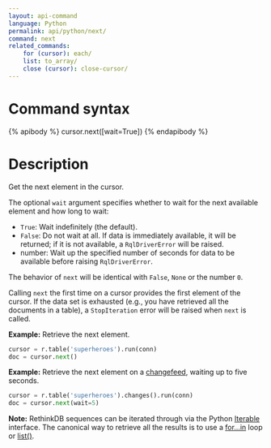 ```yaml
---
layout: api-command
language: Python
permalink: api/python/next/
command: next
related_commands:
    for (cursor): each/
    list: to_array/
    close (cursor): close-cursor/
---
```


# Command syntax #

{% apibody %}
cursor.next([wait=True])
{% endapibody %}

# Description #

Get the next element in the cursor.

The optional `wait` argument specifies whether to wait for the next available element and how long to wait:

* `True`: Wait indefinitely (the default).
* `False`: Do not wait at all. If data is immediately available, it will be returned; if it is not available, a `RqlDriverError` will be raised.
* number: Wait up the specified number of seconds for data to be available before raising `RqlDriverError`.

The behavior of `next` will be identical with `False`, `None` or the number `0`.

Calling `next` the first time on a cursor provides the first element of the cursor. If the data set is exhausted (e.g., you have retrieved all the documents in a table), a `StopIteration` error will be raised when `next` is called.

__Example:__ Retrieve the next element.

```py
cursor = r.table('superheroes').run(conn)
doc = cursor.next()
```

__Example:__ Retrieve the next element on a [changefeed](/docs/changefeeds/python), waiting up to five seconds.

```py
cursor = r.table('superheroes').changes().run(conn)
doc = cursor.next(wait=5)
```

__Note:__ RethinkDB sequences can be iterated through via the Python [Iterable][it] interface. The canonical way to retrieve all the results is to use a [for...in](../each/) loop or [list()](../to_array/).

[it]: https://docs.python.org/3.4/library/stdtypes.html#iterator-types
